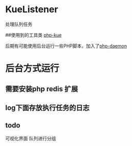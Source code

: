 # KueListener
处理队列任务


##使用到的工具类
[php-kue](https://github.com/hfcorriez/php-kue)

后期有可能使用后台运行一些PHP脚本，加入了[php-daemon](https://github.com/shaneharter/PHP-Daemon)

# 后台方式运行

## 需要安装php redis 扩展

## log下面存放执行任务的日志

## todo
可视化界面
队列进行分组

